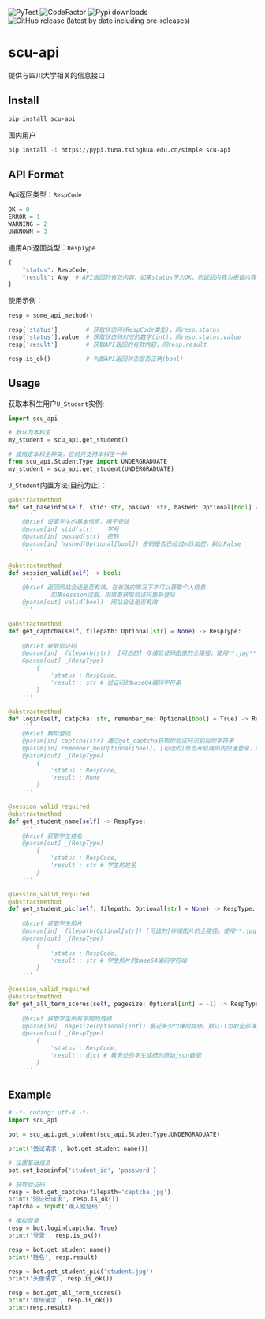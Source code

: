 ![PyTest](https://github.com/hx-w/scu-api/workflows/PyTest/badge.svg)
![CodeFactor](https://www.codefactor.io/repository/github/hx-w/scu-api/badge)
![Pypi downloads](https://img.shields.io/pypi/dm/scu-api)
![GitHub release (latest by date including pre-releases)](https://img.shields.io/github/v/release/hx-w/scu-api?include_prereleases)
# scu-api
提供与四川大学相关的信息接口

## Install

```bash
pip install scu-api
```

国内用户

```bash
pip install -i https://pypi.tuna.tsinghua.edu.cn/simple scu-api
```

## API Format


Api返回类型：`RespCode`
```python
OK = 0
ERROR = 1
WARNING = 2
UNKNOWN = 3
```

通用Api返回类型：`RespType`
```python
{
    "status": RespCode,
    "result": Any  # API返回的有效内容，如果status不为OK，则返回内容为报错内容
}
```

使用示例：

```python
resp = some_api_method()

resp['status']        # 获取状态码(RespCode类型)，同resp.status
resp['status'].value  # 获取状态码对应的数字(int)，同resp.status.value
resp['result']        # 获取API返回的有效内容，同resp.result

resp.is_ok()          # 判断API返回状态是否正确(bool)
```


## Usage

获取本科生用户`U_Student`实例:

```python
import scu_api

# 默认为本科生
my_student = scu_api.get_student()

# 或指定本科生种类，目前只支持本科生一种
from scu_api.StudentType import UNDERGRADUATE
my_student = scu_api.get_student(UNDERGRADUATE)
```

`U_Student`内置方法(目前为止)：
```python
@abstractmethod
def set_baseinfo(self, stid: str, passwd: str, hashed: Optional[bool] = False) -> NoReturn:
    '''
    @brief 设置学生的基本信息，用于登陆
    @param[in] stid(str)    学号
    @param[in] passwd(str)  密码
    @param[in] hashed(Optional[bool]) 密码是否已经过md5加密，默认False
    '''

@abstractmethod
def session_valid(self) -> bool:
    '''
    @brief 返回网站会话是否有效，在有效的情况下才可以获取个人信息
            如果session过期，则需要获取验证码重新登陆
    @param[out] valid(bool)  网站会话是否有效
    '''

@abstractmethod
def get_captcha(self, filepath: Optional[str] = None) -> RespType:
    '''
    @brief 获取验证码
    @param[in]  filepath(str)  [可选的] 存储验证码图像的全路径，使用**.jpg**格式
    @param[out] _(RespType) 
        {
            'status': RespCode,
            'result': str # 验证码的base64编码字符串
        }
    '''

@abstractmethod
def login(self, catpcha: str, remember_me: Optional[bool] = True) -> RespType:
    '''
    @brief 模拟登陆
    @param[in] captcha(str) 通过get_captcha获取的验证码识别后的字符串
    @param[in] remember_me(Optional[bool]) [可选的]是否开启两周内快速登录，默认True
    @param[out] _(RespType) 
        {
            'status': RespCode,
            'result': None
        }
    '''

@session_valid_required
@abstractmethod
def get_student_name(self) -> RespType:
    '''
    @brief 获取学生姓名
    @param[out] _(RespType)
        {
            'status': RespCode,
            'result': str # 学生的姓名
        }
    '''

@session_valid_required
@abstractmethod
def get_student_pic(self, filepath: Optional[str] = None) -> RespType:
    '''
    @brief 获取学生照片
    @param[in]  filepath(Optinal[str]) [可选的]存储图片的全路径，使用**.jpg**格式
    @param[out] _(RespType)
        {
            'status': RespCode,
            'result': str # 学生照片的base64编码字符串
        }
    '''

@session_valid_required
@abstractmethod
def get_all_term_scores(self, pagesize: Optional[int] = -1) -> RespType:
    '''
    @brief 获取学生所有学期的成绩
    @param[in]  pagesize(Optional[int]) 最近多少门课的成绩，默认-1为取全部课成绩
    @param[out] _(RespType)
        {
            'status': RespCode,
            'result': dict # 教务处的学生成绩的原始json数据
        }
    '''
```

## Example

```python
# -*- coding: utf-8 -*-
import scu_api

bot = scu_api.get_student(scu_api.StudentType.UNDERGRADUATE)

print('尝试请求', bot.get_student_name())

# 设置基础信息
bot.set_baseinfo('student_id', 'password')

# 获取验证码
resp = bot.get_captcha(filepath='captcha.jpg')
print('验证码请求', resp.is_ok())
captcha = input('输入验证码: ')

# 模拟登录
resp = bot.login(captcha, True)
print('登录', resp.is_ok())

resp = bot.get_student_name()
print('姓名', resp.result)

resp = bot.get_student_pic('student.jpg')
print('头像请求', resp.is_ok())

resp = bot.get_all_term_scores()
print('成绩请求', resp.is_ok())
print(resp.result)
```
